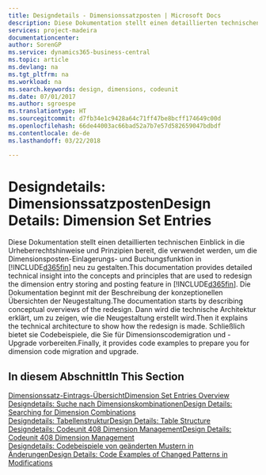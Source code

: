```yaml
---
title: Designdetails - Dimensionssatzposten | Microsoft Docs
description: Diese Dokumentation stellt einen detaillierten technischen Einblick in die Urheberrechtshinweise und Prinzipien bereit, die verwendet werden, um die Dimensionsposten-Einlagerungs- und Buchungsfunktion in  neu zu gestalten.
services: project-madeira
documentationcenter: 
author: SorenGP
ms.service: dynamics365-business-central
ms.topic: article
ms.devlang: na
ms.tgt_pltfrm: na
ms.workload: na
ms.search.keywords: design, dimensions, codeunit
ms.date: 07/01/2017
ms.author: sgroespe
ms.translationtype: HT
ms.sourcegitcommit: d7fb34e1c9428a64c71ff47be8bcff174649c00d
ms.openlocfilehash: 66de44003ac66bad52a7b7e57d582659047bdbdf
ms.contentlocale: de-de
ms.lasthandoff: 03/22/2018

---
```

# <a name="design-details-dimension-set-entries"></a><span data-ttu-id="cc8ce-103">Designdetails: Dimensionssatzposten</span><span class="sxs-lookup"><span data-stu-id="cc8ce-103">Design Details: Dimension Set Entries</span></span>
<span data-ttu-id="cc8ce-104">Diese Dokumentation stellt einen detaillierten technischen Einblick in die Urheberrechtshinweise und Prinzipien bereit, die verwendet werden, um die Dimensionsposten-Einlagerungs- und Buchungsfunktion in [!INCLUDE[d365fin](includes/d365fin_md.md)] neu zu gestalten.</span><span class="sxs-lookup"><span data-stu-id="cc8ce-104">This documentation provides detailed technical insight into the concepts and principles that are used to redesign the dimension entry storing and posting feature in [!INCLUDE[d365fin](includes/d365fin_md.md)].</span></span> <span data-ttu-id="cc8ce-105">Die Dokumentation beginnt mit der Beschreibung der konzeptionellen Übersichten der Neugestaltung.</span><span class="sxs-lookup"><span data-stu-id="cc8ce-105">The documentation starts by describing conceptual overviews of the redesign.</span></span> <span data-ttu-id="cc8ce-106">Dann wird die technische Architektur erklärt, um zu zeigen, wie die Neugestaltung erstellt wird.</span><span class="sxs-lookup"><span data-stu-id="cc8ce-106">Then it explains the technical architecture to show how the redesign is made.</span></span> <span data-ttu-id="cc8ce-107">Schließlich bietet sie Codebeispiele, die Sie für Dimensionscodemigration und -Upgrade vorbereiten.</span><span class="sxs-lookup"><span data-stu-id="cc8ce-107">Finally, it provides code examples to prepare you for dimension code migration and upgrade.</span></span>  

## <a name="in-this-section"></a><span data-ttu-id="cc8ce-108">In diesem Abschnitt</span><span class="sxs-lookup"><span data-stu-id="cc8ce-108">In This Section</span></span>  
[<span data-ttu-id="cc8ce-109">Dimensionssatz-Eintrags-Übersicht</span><span class="sxs-lookup"><span data-stu-id="cc8ce-109">Dimension Set Entries Overview</span></span>](design-details-dimension-set-entries-overview.md)  
[<span data-ttu-id="cc8ce-110">Designdetails: Suche nach Dimensionskombinationen</span><span class="sxs-lookup"><span data-stu-id="cc8ce-110">Design Details: Searching for Dimension Combinations</span></span>](design-details-searching-for-dimension-combinations.md)  
[<span data-ttu-id="cc8ce-111">Designdetails: Tabellenstruktur</span><span class="sxs-lookup"><span data-stu-id="cc8ce-111">Design Details: Table Structure</span></span>](design-details-table-structure.md)  
[<span data-ttu-id="cc8ce-112">Designdetails: Codeunit 408 Dimension Management</span><span class="sxs-lookup"><span data-stu-id="cc8ce-112">Design Details: Codeunit 408 Dimension Management</span></span>](design-details-codeunit-408-dimension-management.md)  
[<span data-ttu-id="cc8ce-113">Designdetails: Codebeispiele von geänderten Mustern in Änderungen</span><span class="sxs-lookup"><span data-stu-id="cc8ce-113">Design Details: Code Examples of Changed Patterns in Modifications</span></span>](design-details-code-examples-of-changed-patterns-in-modifications.md)

